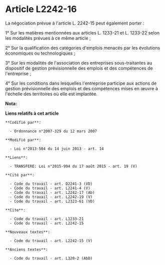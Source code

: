 # Article L2242-16

La négociation prévue à l'article L. 2242-15 peut également porter : 

1° Sur les matières mentionnées aux articles L. 1233-21 et L. 1233-22 selon les modalités prévues à ce même article ; 

2° Sur la qualification des catégories d'emplois menacés par les évolutions économiques ou technologiques ; 

3° Sur les modalités de l'association des entreprises sous-traitantes au dispositif de gestion prévisionnelle des emplois et
des compétences de l'entreprise ; 

4° Sur les conditions dans lesquelles l'entreprise participe aux actions de gestion prévisionnelle des emplois et des
compétences mises en œuvre à l'échelle des territoires où elle est implantée.

**Nota:**



**Liens relatifs à cet article**

	**Codifié par**:

	  - Ordonnance n°2007-329 du 12 mars 2007

	**Modifié par**:

	  - Loi n°2013-504 du 14 juin 2013 - art. 14

	**Liens**:

	  - TRANSFERE: Loi n°2015-994 du 17 août 2015 - art. 19 (V)

	**Cité par**:

	  - Code du travail - art. D2241-3 (VD)
	  - Code du travail - art. L2241-4 (V)
	  - Code du travail - art. L2242-17 (Ab)
	  - Code du travail - art. L2242-19 (V)
	  - Code du travail - art. L2323-61 (VD)

	**Cite**:

	  - Code du travail - art. L1233-21
	  - Code du travail - art. L2242-15

	**Nouveaux textes**:

	  - Code du travail - art. L2242-15 (V)

	**Anciens textes**:

	  - Code du travail - art. L320-2 (AbD)

